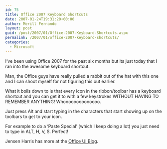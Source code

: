 ```yaml
---
id: 75
title: Office 2007 Keyboard Shortcuts
date: 2007-01-24T19:31:20+00:00
author: Merill Fernando
layout: post
guid: /post/2007/01/Office-2007-Keyboard-Shortcuts.aspx
permalink: /2007/01/office-2007-keyboard-shortcuts/
categories:
  - Microsoft
---
```

<p>I&rsquo;ve been using Office 2007 for the past six months but its just today that I ran into the awesome keyboard shortcut.</p>
<p>Man, the Office&nbsp;guys have really pulled a rabbit out of the hat with this one and I can shoot myself for not figuring this out earlier.</p>
<p>What it boils down to is that every icon in the ribbon/toolbar has a keyboard shortcut and you can get it to with a few keystrokes WITHOUT HAVING TO REMEMBER ANYTHING! Whoooooooooooooo.</p>
<p>Just press Alt and start typing in the characters that start showing up on the toolbars to get to your icon.</p>
<p>For example to do a &lsquo;Paste Special&rsquo; (which I keep doing a lot) you just need to type in ALT, H, V, S. Perfect!</p>
<p>Jensen Harris has more at the <a href="http://blogs.msdn.com/jensenh/archive/2005/10/13/480568.aspx">Office UI Blog</a>.</p>